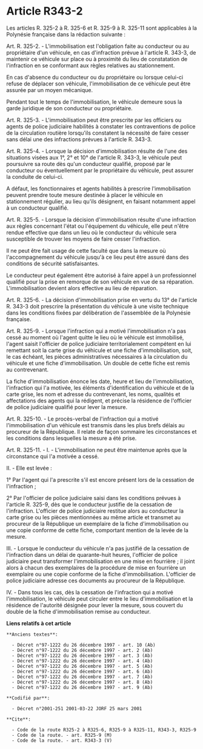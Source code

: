 # Article R343-2

Les articles R. 325-2 à R. 325-6 et R. 325-9 à R. 325-11 sont applicables à la Polynésie française dans la rédaction
suivante :

Art. R. 325-2. -     L'immobilisation est l'obligation faite au conducteur ou au propriétaire d'un véhicule, en cas
d'infraction prévue à l'article R. 343-3, de maintenir ce véhicule sur place ou à proximité du lieu de constatation de
l'infraction en se conformant aux règles relatives au stationnement.

En cas d'absence du conducteur ou du propriétaire ou lorsque celui-ci refuse de déplacer son véhicule, l'immobilisation de ce
véhicule peut être assurée par un moyen mécanique.

Pendant tout le temps de l'immobilisation, le véhicule demeure sous la garde juridique de son conducteur ou propriétaire.

Art. R. 325-3. -     L'immobilisation peut être prescrite par les officiers ou agents de police judiciaire habilités à
constater les contraventions de police de la circulation routière lorsqu'ils constatent la nécessité de faire cesser sans
délai une des infractions prévues à l'article R. 343-3.

Art. R. 325-4. -     Lorsque la décision d'immobilisation résulte de l'une des situations visées aux 1°, 2° et 10° de
l'article R. 343-3, le véhicule peut poursuivre sa route dès qu'un conducteur qualifié, proposé par le conducteur ou
éventuellement par le propriétaire du véhicule, peut assurer la conduite de celui-ci.

A défaut, les fonctionnaires et agents habilités à prescrire l'immobilisation peuvent prendre toute mesure destinée à placer
le véhicule en stationnement régulier, au lieu qu'ils désignent, en faisant notamment appel à un conducteur qualifié.

Art. R. 325-5. -     Lorsque la décision d'immobilisation résulte d'une infraction aux règles concernant l'état ou
l'équipement du véhicule, elle peut n'être rendue effective que dans un lieu où le conducteur du véhicule sera susceptible de
trouver les moyens de faire cesser l'infraction.

Il ne peut être fait usage de cette faculté que dans la mesure où l'accompagnement du véhicule jusqu'à ce lieu peut être
assuré dans des conditions de sécurité satisfaisantes.

Le conducteur peut également être autorisé à faire appel à un professionnel qualifié pour la prise en remorque de son
véhicule en vue de sa réparation. L'immobilisation devient alors effective au lieu de réparation.

Art. R. 325-6. -     La décision d'immobilisation prise en vertu du 13° de l'article R. 343-3 doit prescrire la présentation
du véhicule à une visite technique dans les conditions fixées par délibération de l'assemblée de la Polynésie française.

Art. R. 325-9. -     Lorsque l'infraction qui a motivé l'immobilisation n'a pas cessé au moment où l'agent quitte le lieu où
le véhicule est immobilisé, l'agent saisit l'officier de police judiciaire territorialement compétent en lui remettant soit
la carte grise du véhicule et une fiche d'immobilisation, soit, le cas échéant, les pièces administratives nécessaires à la
circulation du véhicule et une fiche d'immobilisation. Un double de cette fiche est remis au contrevenant.

La fiche d'immobilisation énonce les date, heure et lieu de l'immobilisation, l'infraction qui l'a motivée, les éléments
d'identification du véhicule et de la carte grise, les nom et adresse du contrevenant, les noms, qualités et affectations des
agents qui la rédigent, et précise la résidence de l'officier de police judiciaire qualifié pour lever la mesure.

Art. R. 325-10. -     Le procès-verbal de l'infraction qui a motivé l'immobilisation d'un véhicule est transmis dans les plus
brefs délais au procureur de la République. Il relate de façon sommaire les circonstances et les conditions dans lesquelles
la mesure a été prise.

Art. R. 325-11. -     I. - L'immobilisation ne peut être maintenue après que la circonstance qui l'a motivée a cessé.

II. - Elle est levée :

1° Par l'agent qui l'a prescrite s'il est encore présent lors de la cessation de l'infraction ;

2° Par l'officier de police judiciaire saisi dans les conditions prévues à l'article R. 325-9, dès que le conducteur justifie
de la cessation de l'infraction. L'officier de police judiciaire restitue alors au conducteur la carte grise ou les pièces
mentionnées au même article et transmet au procureur de la République un exemplaire de la fiche d'immobilisation ou une copie
conforme de cette fiche, comportant mention de la levée de la mesure.

III. - Lorsque le conducteur du véhicule n'a pas justifié de la cessation de l'infraction dans un délai de quarante-huit
heures, l'officier de police judiciaire peut transformer l'immobilisation en une mise en fourrière ; il joint alors à chacun
des exemplaires de la procédure de mise en fourrière un exemplaire ou une copie conforme de la fiche d'immobilisation.
L'officier de police judiciaire adresse ces documents au procureur de la République.

IV. - Dans tous les cas, dès la cessation de l'infraction qui a motivé l'immobilisation, le véhicule peut circuler entre le
lieu d'immobilisation et la résidence de l'autorité désignée pour lever la mesure, sous couvert du double de la fiche
d'immobilisation remise au conducteur.

**Liens relatifs à cet article**

	**Anciens textes**:

	  - Décret n°97-1222 du 26 décembre 1997 - art. 10 (Ab)
	  - Décret n°97-1222 du 26 décembre 1997 - art. 2 (Ab)
	  - Décret n°97-1222 du 26 décembre 1997 - art. 3 (Ab)
	  - Décret n°97-1222 du 26 décembre 1997 - art. 4 (Ab)
	  - Décret n°97-1222 du 26 décembre 1997 - art. 5 (Ab)
	  - Décret n°97-1222 du 26 décembre 1997 - art. 6 (Ab)
	  - Décret n°97-1222 du 26 décembre 1997 - art. 7 (Ab)
	  - Décret n°97-1222 du 26 décembre 1997 - art. 8 (Ab)
	  - Décret n°97-1222 du 26 décembre 1997 - art. 9 (Ab)

	**Codifié par**:

	  - Décret n°2001-251 2001-03-22 JORF 25 mars 2001

	**Cite**:

	  - Code de la route R325-2 à R325-6, R325-9 à R325-11, R343-3, R325-9
	  - Code de la route. - art. R325-9 (M)
	  - Code de la route. - art. R343-3 (V)
